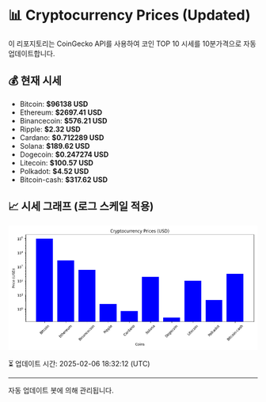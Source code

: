 
# 📊 Cryptocurrency Prices (Updated)

이 리포지토리는 CoinGecko API를 사용하여 코인 TOP 10 시세를 10분가격으로 자동 업데이트합니다.

## 💰 현재 시세
- Bitcoin: **$96138 USD**
- Ethereum: **$2697.41 USD**
- Binancecoin: **$576.21 USD**
- Ripple: **$2.32 USD**
- Cardano: **$0.712289 USD**
- Solana: **$189.62 USD**
- Dogecoin: **$0.247274 USD**
- Litecoin: **$100.57 USD**
- Polkadot: **$4.52 USD**
- Bitcoin-cash: **$317.62 USD**

## 📈 시세 그래프 (로그 스케일 적용)
![Crypto Prices](crypto_prices.png)

⏳ 업데이트 시간: 2025-02-06 18:32:12 (UTC)

---
자동 업데이트 봇에 의해 관리됩니다.

